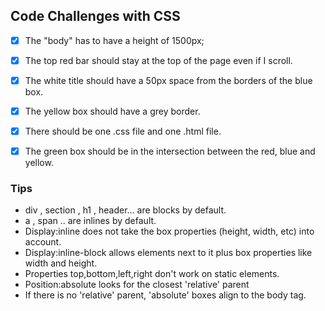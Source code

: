## Code Challenges with CSS

- [x] The "body" has to have a height of 1500px;
- [x] The top red bar should stay at the top of the page even if I scroll.
- [x] The white title should have a 50px space from the borders of the blue box.
- [x] The yellow box should have a grey border.
- [x] There should be one .css file and one .html file.
- [x] The green box should be in the intersection between the red, blue and yellow.


### Tips

- div , section , h1 , header... are blocks by default.
- a , span .. are inlines by default.
- Display:inline does not take the box properties (height, width, etc) into account.
- Display:inline-block allows elements next to it plus box properties like width and height.
- Properties top,bottom,left,right don't work on static elements.
- Position:absolute looks for the closest 'relative' parent 
- If there is no 'relative' parent, 'absolute' boxes align to the body tag.
 
